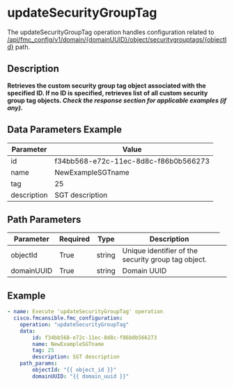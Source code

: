# updateSecurityGroupTag

The updateSecurityGroupTag operation handles configuration related to [/api/fmc_config/v1/domain/{domainUUID}/object/securitygrouptags/{objectId}](/paths//api/fmc_config/v1/domain/{domain_uuid}/object/securitygrouptags/{object_id}.md) path.&nbsp;
## Description
**Retrieves the custom security group tag object associated with the specified ID. If no ID is specified, retrieves list of all custom security group tag objects. _Check the response section for applicable examples (if any)._**

## Data Parameters Example
| Parameter | Value |
| --------- | -------- |
| id | f34bb568-e72c-11ec-8d8c-f86b0b566273 |
| name | NewExampleSGTname |
| tag | 25 |
| description | SGT description |

## Path Parameters
| Parameter | Required | Type | Description |
| --------- | -------- | ---- | ----------- |
| objectId | True | string <td colspan=3> Unique identifier of the security group tag object. |
| domainUUID | True | string <td colspan=3> Domain UUID |

## Example
```yaml
- name: Execute 'updateSecurityGroupTag' operation
  cisco.fmcansible.fmc_configuration:
    operation: "updateSecurityGroupTag"
    data:
        id: f34bb568-e72c-11ec-8d8c-f86b0b566273
        name: NewExampleSGTname
        tag: 25
        description: SGT description
    path_params:
        objectId: "{{ object_id }}"
        domainUUID: "{{ domain_uuid }}"

```